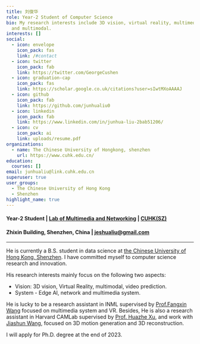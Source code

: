 ```yaml
---
title: 刘俊华
role: Year-2 Student of Computer Science
bio: My research interests include 3D vision, virtual reality, multimedia system
  and multimodal.
interests: []
social:
  - icon: envelope
    icon_pack: fas
    link: /#contact
  - icon: twitter
    icon_pack: fab
    link: https://twitter.com/GeorgeCushen
  - icon: graduation-cap
    icon_pack: fas
    link: https://scholar.google.co.uk/citations?user=sIwtMXoAAAAJ
  - icon: github
    icon_pack: fab
    link: https://github.com/junhualiu0
  - icon: linkedin
    icon_pack: fab
    link: https://www.linkedin.com/in/junhua-liu-2bab51206/
  - icon: cv
    icon_pack: ai
    link: uploads/resume.pdf
organizations:
  - name: The Chinese University of Hongkong, shenzhen
    url: https://www.cuhk.edu.cn/
education:
  courses: []
email: junhualiu@link.cuhk.edu.cn
superuser: true
user_groups:
  - The Chinese University of Hong Kong
  - Shenzhen
highlight_name: true
---
```

#### Year-2 Student | [Lab of Multimedia and Networking](<>) | [CUHK(SZ)](<>)
#### Zhixin Building, Shenzhen, China | jeshualiu@gmail.com
- - -
He is currently a B.S. student in data science at [the Chinese University of Hong Kong, Shenzhen](https://www.cuhk.edu.cn). I have committed myself to computer science research and innovation. 

His research interests mainly focus on the following two aspects:

* Vision: 3D vision, Virtual Reality, multimodal, video prediction.
* System - Edge AI, network and multimedia system.

He is lucky to be a research assistant in INML supervised by [Prof.Fangxin Wang](https://mypage.cuhk.edu.cn/academics/wangfangxin/publications.html) focused on multimedia system and VR. Besides, He is also a research assistant in Harvard CAMLab supervised by [Prof. Huazhe Xu](http://hxu.rocks/), and work with [Jiashun Wang](https://jiashunwang.github.io/), focused on 3D motion generation and 3D reconstruction.

I will apply for Ph.D. degree at the end of 2023.

